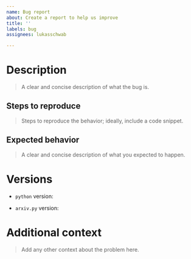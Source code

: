 ```yaml
---
name: Bug report
about: Create a report to help us improve
title: ''
labels: bug
assignees: lukasschwab

---
```


# Description
> A clear and concise description of what the bug is.

## Steps to reproduce
> Steps to reproduce the behavior; ideally, include a code snippet.

## Expected behavior
> A clear and concise description of what you expected to happen.

# Versions

<!-- Run `python --version`. -->
+ `python` version:

<!-- Run `pip freeze | grep arxiv`. -->
+ `arxiv.py` version:

# Additional context
> Add any other context about the problem here.
